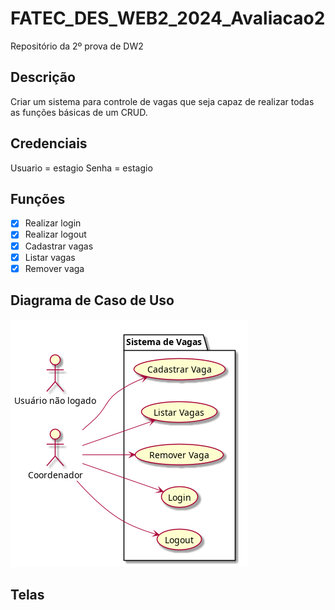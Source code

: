 # FATEC_DES_WEB2_2024_Avaliacao2
Repositório da 2º prova de DW2

<h2>Descrição</h2>
Criar um sistema para controle de vagas que seja capaz de realizar todas as funções básicas de um CRUD.

<h2>Credenciais</h2>
Usuario = estagio
Senha = estagio
<h2>Funções</h2>

- [x] Realizar login
- [x] Realizar logout
- [x] Cadastrar vagas
- [x] Listar vagas
- [x] Remover vaga

<h2>Diagrama de Caso de Uso</h2>
<img src="./use_case.png">

<h2>Telas</h2>
